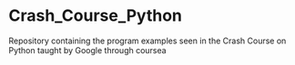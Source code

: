 # Crash_Course_Python
Repository containing the program examples seen in the Crash Course on Python taught by Google through coursea
